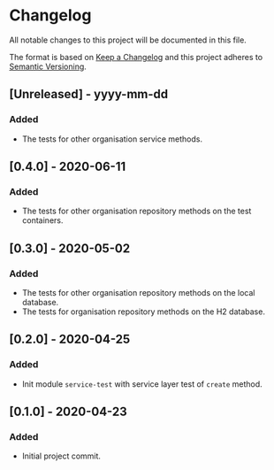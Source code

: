 # Changelog

All notable changes to this project will be documented in this file.

The format is based on [Keep a Changelog](http://keepachangelog.com/) and this project adheres to [Semantic Versioning](http://semver.org/).

## [Unreleased] - yyyy-mm-dd

### Added

- The tests for other organisation service methods.

## [0.4.0] - 2020-06-11

### Added

- The tests for other organisation repository methods on the test containers.

## [0.3.0] - 2020-05-02

### Added

- The tests for other organisation repository methods on the local database.
- The tests for organisation repository methods on the H2 database.

## [0.2.0] - 2020-04-25

### Added
- Init module `service-test` with service layer test of `create` method.

## [0.1.0] - 2020-04-23

### Added
- Initial project commit.